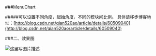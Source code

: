 ###MenuChart

#####可以设置不同角度，起始角度，不同的模块间比例。
具体请移步博客地址：[http://blog.csdn.net/qian520ao/article/details/60509040](http://blog.csdn.net/qian520ao/article/details/60509040)   


###二、效果图

![这里写图片描述](http://img.blog.csdn.net/20170305180056125?watermark/2/text/aHR0cDovL2Jsb2cuY3Nkbi5uZXQvcWlhbjUyMGFv/font/5a6L5L2T/fontsize/400/fill/I0JBQkFCMA==/dissolve/70/gravity/SouthEast)
